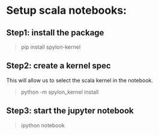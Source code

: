 
# Setup scala notebooks:

## Step1: install the package
> pip install spylon-kernel

## Step2: create a kernel spec
This will allow us to select the scala kernel in the notebook.
> python -m spylon_kernel install

## Step3: start the jupyter notebook
> ipython notebook